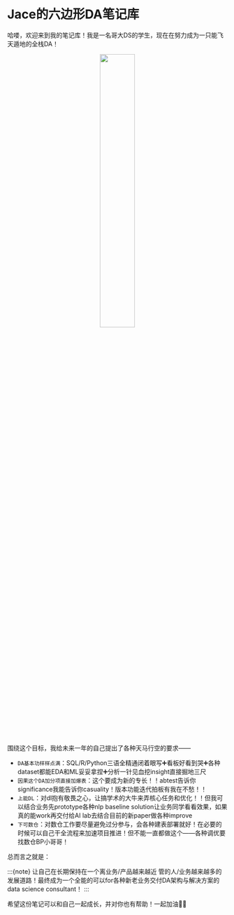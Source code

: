 # Jace的六边形DA笔记库

哈喽，欢迎来到我的笔记库！我是一名哥大DS的学生，现在在努力成为一只能飞天遁地的全栈DA！

<center><img src="https://cdn.mathpix.com/snip/images/xNWgOsmBVBmEF-_XOMDOj9YBO4QD4uqSFGyLYWJnsow.original.fullsize.png" width="40%"/></center>



围绕这个目标，我给未来一年的自己提出了各种天马行空的要求——
- `DA基本功样样点满`：SQL/R/Python三语全精通闭着眼写➕看板好看到哭➕各种dataset都能EDA和ML妥妥拿捏➕分析一针见血挖insight直接掘地三尺
- `因果这个DA加分项直接加爆表`：这个要成为新的专长！！abtest告诉你significance我能告诉你casuality！版本功能迭代拍板有我在不愁！！
- `上能DL`：对dl抱有敬畏之心，让搞学术的大牛来弄核心任务和优化！！但我可以结合业务先prototype各种nlp baseline solution让业务同学看看效果，如果真的能work再交付给AI lab去结合目前的新paper做各种improve
- `下可数仓`：对数仓工作要尽量避免过分参与，会各种建表部署就好！在必要的时候可以自己干全流程来加速项目推进！但不能一直都做这个——各种调优要找数仓BP小哥哥！

总而言之就是：

:::{note}
让自己在长期保持在一个离业务/产品越来越近 管的人/业务越来越多的发展道路！最终成为一个全能的可以for各种新老业务交付DA架构与解决方案的data science consultant！
:::

希望这份笔记可以和自己一起成长，并对你也有帮助！一起加油💪💪